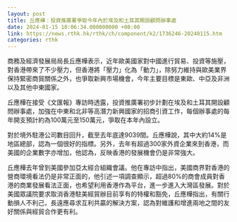 ```yaml
---
layout: post
title: 丘應樺：投資推廣署爭取今年內於埃及和土耳其開設顧問辦事處
date: 2024-01-15 10:06:34.000000000 +08:00
link: https://news.rthk.hk/rthk/ch/component/k2/1736246-20240115.htm
categories: rthk
---
```


商務及經濟發展局局長丘應樺表示，近年歐美國家對中國進行貿易、投資等施壓，對香港帶來了不少壓力，但香港將「壓力」化為「動力」，除努力維持與歐美業界保持緊密商貿關係之外，也爭取新興市場機會，今年主要目標是東歐、中亞及非洲以及其他中東國家。

丘應樺在接受《文匯報》專訪時透露，投資推廣署初步計劃在埃及和土耳其開設顧問辦事處，加強在中東和北非等高潛力新興國家的招商引資工作，每個辦事處的每年開支預計約為100萬元至150萬元，爭取在本年內設立。

對於境外駐港公司數目回升，截至去年底達9039間。丘應樺說，其中大約14%是地區總部，認為一個很好的指標。另外，去年有超過300家外資企業來到香港，而美國的企業數字亦增加，他認為，反映香港的發展機會仍是非常強大。

丘應樺去年曾到美國參加亞太經合組織會議。他在專訪中指出，美國商界對香港的營商環境看法仍是非常正面的，他引述一項調查顯示，超過80%的商會成員對香港的商業發展看法正面，也希望利用香港作為平台，進一步進入大灣區發展。對於美國眾議院要求取消香港駐美經貿辦目前享有的特權和豁免，丘應樺指出，有關行動損人不利己，長遠應尋求互利共贏的解決方案，認為對維護和增進兩地之間的友好關係與經貿合作更有利。
